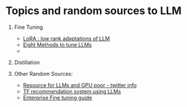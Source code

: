 # Topics and random sources to LLM
1. Fine Tuning
	- [LoRA : low rank adaptations of LLM](https://arxiv.org/abs/2106.09685)
    - [Eight Methods to tune LLMs](https://dr-bruce-cottman.medium.com/part-1-eight-major-methods-for-finetuning-an-llm-6f746c7259ee)
    - 

2. Distillation

3. Other Random Sources:
	- [Resource for LLMs and GPU poor - twitter info](https://x.com/ocolegro/status/1707064345954316796?s=20)
    - [TF recommendation system using LLMs](https://blog.tensorflow.org/2023/06/augmenting-recommendation-systems-with.html)
    - [Enterprise Fine tuning guide](https://research.aimultiple.com/llm-fine-tuning/)

